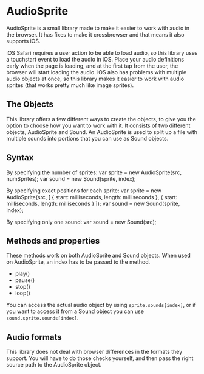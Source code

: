 AudioSprite
===========
AudioSprite is a small library made to make it easier to work with audio in the browser. It has fixes to make it crossbrowser and that means it also supports iOS.

iOS Safari requires a user action to be able to load audio, so this library uses a touchstart event to load the audio in iOS. Place your audio definitions early when the page is loading, and at the first tap from the user, the browser will start loading the audio. iOS also has problems with multiple audio objects at once, so this library makes it easier to work with audio sprites (that works pretty much like image sprites).


The Objects
-----------
This library offers a few different ways to create the objects, to give you the option to choose how you want to work with it.
It consists of two different objects, AudioSprite and Sound. An AudioSprite is used to split up a file with multiple sounds into portions that you can use as Sound objects.


Syntax
------
By specifying the number of sprites:
	var sprite = new AudioSprite(src, numSprites);
	var sound = new Sound(sprite, index);

By specifying exact positions for each sprite:
	var sprite = new AudioSprite(src, [
		{ start: milliseconds, length: milliseconds },
		{ start: milliseconds, length: milliseconds }
	]);
	var sound = new Sound(sprite, index);

By specifying only one sound:
	var sound = new Sound(src);


Methods and properties
-------
These methods work on both AudioSprite and Sound objects. When used on AudioSprite, an index has to be passed to the method.

* play()
* pause()
* stop()
* loop()


You can access the actual audio object by using `sprite.sounds[index]`, or if you want to access it from a Sound object you can use `sound.sprite.sounds[index]`.


Audio formats
-------------
This library does not deal with browser differences in the formats they support. You will have to do those checks yourself, and then pass the right source path to the AudioSprite object.
